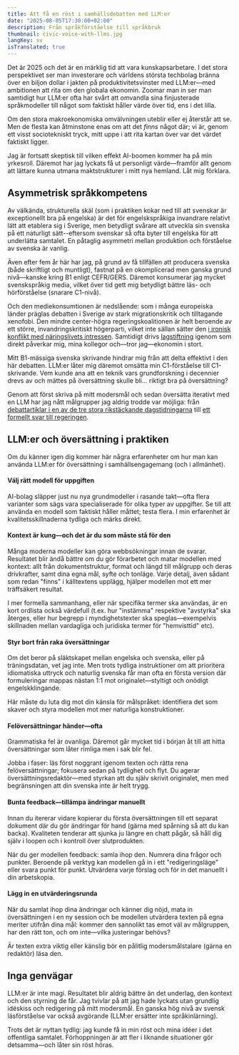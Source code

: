 ```yaml
---
title: Att få en röst i samhällsdebatten med LLM:er
date: "2025-08-05T17:30:00+02:00"
description: Från språkförståelse till språkbruk
thumbnail: civic-voice-with-llms.jpg
langKey: sv
isTranslated: true
---
```


Det är 2025 och det är en märklig tid att vara kunskapsarbetare. I det stora perspektivet ser man investerare och världens största techbolag bränna över en biljon dollar i jakten på produktivitetsvinster med LLM:er—med ambitionen att rita om den globala ekonomin. Zoomar man in ser man samtidigt hur LLM:er ofta har svårt att omvandla sina finjusterade språkmodeller till något som faktiskt håller värde över tid, ens i det lilla.

Om den stora makroekonomiska omvälvningen uteblir eller ej återstår att se. Men de flesta kan åtminstone enas om att det _finns_ något där; vi är, genom ett visst sociotekniskt tryck, mitt uppe i att rita kartan över var det värdet faktiskt ligger.

Jag är fortsatt skeptisk till vilken effekt AI-boomen kommer ha på min yrkesroll. Däremot har jag lyckats få ut personligt värde—framför allt genom att lättare kunna utmana maktstrukturer i mitt nya hemland. Låt mig förklara.

## Asymmetrisk språkkompetens

Av välkända, strukturella skäl (som i praktiken kokar ned till att svenskar är exceptionellt bra på engelska) är det för engelskspråkiga invandrare relativt lätt att etablera sig i Sverige, men betydligt svårare att utveckla sin svenska på ett naturligt sätt--eftersom svenskar så ofta byter till engelska för att underlätta samtalet. En påtaglig asymmetri mellan produktion och förståelse av svenska är vanlig.

Även efter fem år här har jag, på grund av få tillfällen att producera svenska (både skriftligt och muntligt), fastnat på en okomplicerad men ganska grund nivå—kanske kring B1 enligt CEFR/GERS. Däremot konsumerar jag mycket svenskspråkig media, vilket över tid gett mig betydligt bättre läs- och hörförståelse (snarare C1-nivå).

Och den mediekonsumtionen är nedslående: som i många europeiska länder präglas debatten i Sverige av stark migrationskritik och tilltagande xenofobi. Den mindre center-högra regeringskoalitionen är helt beroende av ett större, invandringskritiskt högerparti, vilket inte sällan sätter den [i ironisk konflikt med näringslivets intressen](https://www.svt.se/nyheter/lokalt/orebro/svenskt-naringsliv-kritiskt-till-nya-lonegolvet-for-arbetskraftsinvandrare--fylha5). Samtidigt drivs [lagstiftning](https://www.svd.se/a/MnV9b5/johan-forssell-vill-man-bli-svensk-medborgare-ska-man-kunna-forsorja-sig-sjalv) igenom som direkt påverkar mig, mina kollegor och—tror jag—ekonomin i stort.

Mitt B1-mässiga svenska skrivande hindrar mig från att delta effektivt i den här debatten. LLM:er låter mig däremot omsätta min C1-förståelse till C1-skrivande. Vem kunde ana att en teknik vars grundforskning i decennier drevs av och mättes på översättning skulle bli... riktigt bra på översättning?

Genom att först skriva på mitt modersmål och sedan översätta iterativt med en LLM har jag nått målgrupper jag aldrig trodde var möjliga: från [debattartiklar i en av de tre stora rikstäckande dagstidningarna](https://www.svd.se/a/OoVRoV/sverige-skrammer-bort-kvalificerad-arbetskraft-skriver-eric-peterson) till [ett formellt svar till regeringen](../a-response-to-sou-2025-1).

## LLM:er och översättning i praktiken

Om du känner igen dig kommer här några erfarenheter om hur man kan använda LLM:er för översättning i samhällsengagemang (och i allmänhet).

#### Välj rätt modell för uppgiften

AI-bolag släpper just nu nya grundmodeller i rasande takt—ofta flera varianter som sägs vara specialiserade för olika typer av uppgifter. Se till att använda en modell som faktiskt håller måttet; testa flera. I min erfarenhet är kvalitetsskillnaderna tydliga och märks direkt.

#### Kontext är kung—och det är du som måste stå för den

Många moderna modeller kan göra webbsökningar innan de svarar. Resultatet blir ändå bättre om du gör förarbetet och matar modellen med kontext: allt från dokumentstruktur, format och längd till målgrupp och deras drivkrafter, samt dina egna mål, syfte och tonläge. Varje detalj, även sådant som redan "finns" i källtextens upplägg, hjälper modellen mot ett mer träffsäkert resultat.

I mer formella sammanhang, eller när specifika termer ska användas, är en kort ordlista också värdefull (t.ex. hur "instämma" respektive "avstyrka" ska återges, eller hur begrepp i myndighetstexter ska speglas—exempelvis skillnaden mellan vardagliga och juridiska termer för "hemvisttid" etc).

#### Styr bort från raka översättningar

Om det beror på släktskapet mellan engelska och svenska, eller på träningsdatan, vet jag inte. Men trots tydliga instruktioner om att prioritera idiomatiska uttryck och naturlig svenska får man ofta en första version där formuleringar mappas nästan 1:1 mot originalet—styltigt och onödigt engelskklingande.

Här måste du luta dig mot din känsla för målspråket: identifiera det som skaver och styra modellen mot mer naturliga konstruktioner.

#### Felöversättningar händer—ofta

Grammatiska fel är ovanliga. Däremot går mycket tid i början åt till att hitta översättningar som låter rimliga men i sak blir fel.

Jobba i faser: läs först noggrant igenom texten och rätta rena felöversättningar; fokusera sedan på tydlighet och flyt. Du agerar översättningsredaktör—med styrkan att du själv skrivit originalet, men med begränsningen att din svenska inte är helt trygg.

#### Bunta feedback—tillämpa ändringar manuellt

Innan du itererar vidare kopierar du första översättningen till ett separat dokument där du gör ändringar för hand (gärna med spårning så att du kan backa). Kvaliteten tenderar att sjunka ju längre en chatt pågår, så håll dig själv i loopen och i kontroll över slutprodukten.

När du ger modellen feedback: samla ihop den. Numrera dina frågor och punkter. Beroende på verktyg kan modellen gå in i ett "redigeringsläge" eller svara punkt för punkt. Utvärdera varje förslag och för in det manuellt i din arbetskopia.

#### Lägg in en utvärderingsrunda

När du samlat ihop dina ändringar och känner dig nöjd, mata in översättningen i en ny session och be modellen utvärdera texten på egna meriter utifrån dina mål: kommer den sannolikt tas emot väl av målgruppen, har den rätt ton, och om inte—vilka justeringar behövs?

Är texten extra viktig eller känslig bör en pålitlig modersmålstalare (gärna en redaktör) läsa den.

## Inga genvägar

LLM:er är inte magi. Resultatet blir aldrig bättre än det underlag, den kontext och den styrning de får. Jag tvivlar på att jag hade lyckats utan grundlig idéskiss och redigering på mitt modersmål. En ganska hög nivå av svensk läsförståelse var också avgörande (LLM:er ersätter inte språkinlärning).

Trots det är nyttan tydlig: jag kunde få in min röst och mina idéer i det offentliga samtalet. Förhoppningen är att fler i liknande situationer gör detsamma—och låter sin röst höras.
